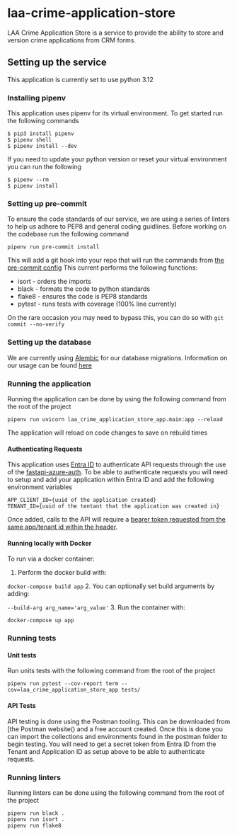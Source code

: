 # laa-crime-application-store

LAA Crime Application Store is a service to provide the ability to store and version crime applications from CRM forms.

## Setting up the service

This application is currently set to use python 3.12

### Installing pipenv

This application uses pipenv for its virtual environment. To get started run the following commands
```shell
$ pip3 install pipenv
$ pipenv shell
$ pipenv install --dev
```

If you need to update your python version or reset your virtual environment you can run the following
```shell
$ pipenv --rm
$ pipenv install
```

### Setting up pre-commit

To ensure the code standards of our service, we are using a series of linters to help us adhere to PEP8 and general coding guidlines.
Before working on the codebase run the following command
```shell
pipenv run pre-commit install
```
This will add a git hook into your repo that will run the commands from [the pre-commit config](.pre-commit-config.yaml)
This current performs the following functions:
- isort - orders the imports
- black - formats the code to python standards
- flake8 - ensures the code is PEP8 standards
- pytest - runs tests with coverage (100% line currently)

On the rare occasion you may need to bypass this, you can do so with `git commit --no-verify`

### Setting up the database

We are currently using [Alembic](https://alembic.sqlalchemy.org/en/latest/index.html) for our database migrations.
Information on our usage can be found [here](alembic/README.md)

### Running the application

Running the application can be done by using the following command from the root of the project
```shell
pipenv run uvicorn laa_crime_application_store_app.main:app --reload
```
The application will reload on code changes to save on rebuild times

#### Authenticating Requests

This application uses [Entra ID](https://www.microsoft.com/en-gb/security/business/identity-access/microsoft-entra-id#overview)
to authenticate API requests through the use of the [fastapi-azure-auth](https://github.com/Intility/fastapi-azure-auth). To be able to authenticate
requests you will need to setup and add your application within Entra ID and add the following environment variables
```
APP_CLIENT_ID={uuid of the application created}
TENANT_ID={uuid of the tentant that the application was created in}
```
Once added, calls to the API will require a [bearer token requested from the same app/tenant id within the header](https://learn.microsoft.com/en-us/entra/identity-platform/v2-oauth2-client-creds-grant-flow#use-a-token).

#### Running locally with Docker

To run via a docker container:
1. Perform the docker build with:

`docker-compose build app`
2. You can optionally set build arguments by adding:

`--build-arg arg_name='arg_value'`
3. Run the container with:

`docker-compose up app`

### Running tests

#### Unit tests
Run units tests with the following command from the root of the project
```shell
pipenv run pytest --cov-report term --cov=laa_crime_application_store_app tests/
```

#### API Tests
API testing is done using the Postman tooling. This can be downloaded from [the Postman website()
and a free account created. Once this is done you can import the collections and environments found in the postman
folder to begin testing. You will need to get a secret token from Entra ID from the Tenant and Application ID as setup
above to be able to authenticate requests.

### Running linters

Running linters can be done using the following command from the root of the project
```shell
pipenv run black .
pipenv run isort .
pipenv run flake8
```
